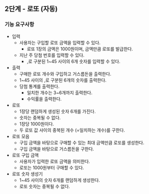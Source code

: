 ## 2단계 - 로또 (자동)

### 기능 요구사항
- 입력
  - 사용자는 구입할 로또 금액을 입력할 수 있다.
    - 로또 1장의 금액은 1000원이며, 금액만큼 로또를 발급한다.
  - 지난 주 당첨 번호를 입력할 수 있다.
    - ,로 구분된 1~45 사이의 6개 숫자를 입력할 수 있다.
- 출력
  - 구매한 로또 개수와 구입하고 거스름돈을 출력한다.
  - 1~45 사이의 ,로 구분된 6개의 숫자를 출력한다.
  - 당첨 통계를 출력한다.
    - 일치한 개수는 3~6개까지 출력한다.
    - 수익률을 출력한다.
- 로또
  - 1장당 랜덤하게 생성된 숫자 6개를 가진다.
  - 숫자는 중복될 수 없다.
  - 1장당 1000원이다.
  - 두 로또 값 사이의 중복된 개수 (=일치하는 개수)를 구한다.
- 로또 모음
  - 구입 금액을 바탕으로 구매할 수 있는 최대 금액만큼 로또를 생성한다.
  - 구입 금액을 바탕으로 거스름돈을 구한다.
- 로또 구입 금액
  - 사용자가 입력한 로또 금액을 의미한다.
  - 로또는 1000원부터 구매할 수 있다.
- 로또 숫자 생성기
  - 1~45 사이의 숫자 6개를 랜덤하게 생성한다.
  - 로또 숫자는 중복될 수 없다.

